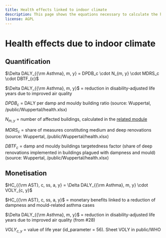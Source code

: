 ```yaml
---
title: Health effects linked to indoor climate
description: This page shows the equations necessary to calculate the health effects linked to improved indoor climate.
license: AGPL
---
```


<!--
© 2024 - 2025 Fraunhofer-Gesellschaft e.V., München

SPDX-License-Identifier: AGPL-3.0-or-later
-->

Health effects due to indoor climate
=

Quantification
-

$`\Delta DALY_{{\rm Asthma}, m, y} = DPDB_c \cdot N_{m, y} \cdot MDRS_c \cdot DBTF_{c}`$

$`\Delta DALY_{{\rm Asthma}, m, y}`$ = reduction in disability-adjusted life years due to improved air quality

$`DPDB_{c}`$ = DALY per damp and mouldy building ratio (source: Wuppertal, /public/Wuppertal/health.xlsx)

$`N_{m, y}`$ = number of affected buildings, calculated in the [related module](../modules/N_affected_dwellings.md)

$`MDRS_c`$ = share of measures constituting medium and deep renovations  (source: Wuppertal, /public/Wuppertal/health.xlsx)

$`DBTF_c`$ = damp and mouldy buildings targetedness factor (share of deep renovations implemented in buildings plagued with dampness and mould) (source: Wuppertal, /public/Wuppertal/health.xlsx)


Monetisation
-

$`HC_{{\rm AST}, c, ss, a, y} = \Delta DALY_{{\rm Asthma}, m, y} \cdot VOLY_{c, y}`$

$`HC_{{\rm AST}, c, ss, a, y}`$ = monetary benefits linked to a reduction of dampness and mould-related asthma cases 

$`\Delta DALY_{{\rm Asthma}, m, y}`$ = reduction in disability-adjusted life years due to improved air quality (from #28)

$`VOLY_{c, y}`$ = value of life year (id_parameter = 56). Sheet VOLY in public/WHO 